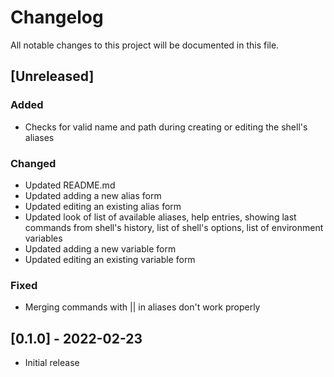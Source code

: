 # Changelog
All notable changes to this project will be documented in this file.

## [Unreleased]

### Added
- Checks for valid name and path during creating or editing the shell's aliases

### Changed
- Updated README.md
- Updated adding a new alias form
- Updated editing an existing alias form
- Updated look of list of available aliases, help entries, showing last
  commands from shell's history, list of shell's options, list of environment
  variables
- Updated adding a new variable form
- Updated editing an existing variable form

### Fixed
- Merging commands with || in aliases don't work properly

## [0.1.0] - 2022-02-23
- Initial release
